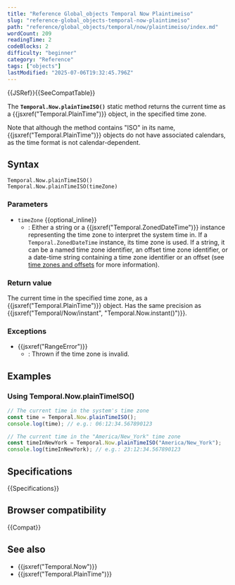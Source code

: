 ```yaml
---
title: "Reference Global_objects Temporal Now Plaintimeiso"
slug: "reference-global_objects-temporal-now-plaintimeiso"
path: "reference/global_objects/temporal/now/plaintimeiso/index.md"
wordCount: 209
readingTime: 2
codeBlocks: 2
difficulty: "beginner"
category: "Reference"
tags: ["objects"]
lastModified: "2025-07-06T19:32:45.796Z"
---
```



{{JSRef}}{{SeeCompatTable}}

The **`Temporal.Now.plainTimeISO()`** static method returns the current time as a {{jsxref("Temporal.PlainTime")}} object, in the specified time zone.

Note that although the method contains "ISO" in its name, {{jsxref("Temporal.PlainTime")}} objects do not have associated calendars, as the time format is not calendar-dependent.

## Syntax

```js-nolint
Temporal.Now.plainTimeISO()
Temporal.Now.plainTimeISO(timeZone)
```

### Parameters

- `timeZone` {{optional_inline}}
  - : Either a string or a {{jsxref("Temporal.ZonedDateTime")}} instance representing the time zone to interpret the system time in. If a `Temporal.ZonedDateTime` instance, its time zone is used. If a string, it can be a named time zone identifier, an offset time zone identifier, or a date-time string containing a time zone identifier or an offset (see [time zones and offsets](/en-US/docs/Web/JavaScript/Reference/Global_Objects/Temporal/ZonedDateTime#time_zones_and_offsets) for more information).

### Return value

The current time in the specified time zone, as a {{jsxref("Temporal.PlainTime")}} object. Has the same precision as {{jsxref("Temporal/Now/instant", "Temporal.Now.instant()")}}.

### Exceptions

- {{jsxref("RangeError")}}
  - : Thrown if the time zone is invalid.

## Examples

### Using Temporal.Now.plainTimeISO()

```js
// The current time in the system's time zone
const time = Temporal.Now.plainTimeISO();
console.log(time); // e.g.: 06:12:34.567890123

// The current time in the "America/New_York" time zone
const timeInNewYork = Temporal.Now.plainTimeISO("America/New_York");
console.log(timeInNewYork); // e.g.: 23:12:34.567890123
```

## Specifications

{{Specifications}}

## Browser compatibility

{{Compat}}

## See also

- {{jsxref("Temporal.Now")}}
- {{jsxref("Temporal.PlainTime")}}

